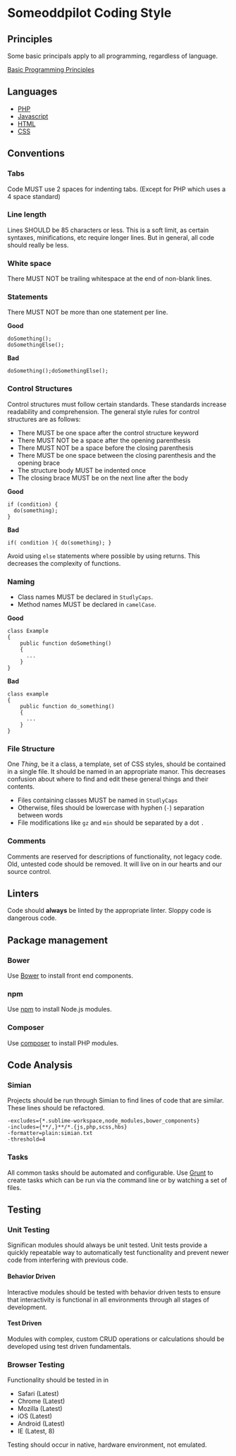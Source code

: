 # Someoddpilot Coding Style

## Principles

Some basic principals apply to all programming, regardless of language.

[Basic Programming Principles](https://github.com/alexsomeoddpilot/Someoddpilot-Coding-Style/blob/master/principles.md)

## Languages

* [PHP](https://github.com/alexsomeoddpilot/Someoddpilot-Coding-Style/blob/master/php.md)
* [Javascript](https://github.com/alexsomeoddpilot/Someoddpilot-Coding-Style/blob/master/javascript.md)
* [HTML](https://github.com/alexsomeoddpilot/Someoddpilot-Coding-Style/blob/master/html.md)
* [CSS](https://github.com/alexsomeoddpilot/Someoddpilot-Coding-Style/blob/master/css.md)

## Conventions

### Tabs

Code MUST use 2 spaces for indenting tabs. (Except for PHP which uses a 4 space standard)

### Line length

Lines SHOULD be 85 characters or less. This is a soft limit, as certain syntaxes, minifications, etc require longer lines. But in general, all code should really be less.

### White space

There MUST NOT be trailing whitespace at the end of non-blank lines.

### Statements

There MUST NOT be more than one statement per line.

**Good**

```
doSomething();
doSomethingElse();
```

**Bad**

```
doSomething();doSomethingElse();
```

### Control Structures

Control structures must follow certain standards. These standards increase readability and comprehension. The general style rules for control structures are as follows:

* There MUST be one space after the control structure keyword
* There MUST NOT be a space after the opening parenthesis
* There MUST NOT be a space before the closing parenthesis
* There MUST be one space between the closing parenthesis and the opening brace
* The structure body MUST be indented once
* The closing brace MUST be on the next line after the body

**Good**

```
if (condition) {
  do(something);
}
```

**Bad**

```
if( condition ){ do(something); }
```

Avoid using `else` statements where possible by using returns. This decreases the complexity of functions.

### Naming

* Class names MUST be declared in `StudlyCaps`.
* Method names MUST be declared in `camelCase`.

**Good**

```
class Example
{
    public function doSomething()
    {
      ...
    }
}
```

**Bad**

```
class example
{
    public function do_something()
    {
      ...
    }
}
```

### File Structure

One *Thing*, be it a class, a template, set of CSS styles, should be contained in a single file. It should be named in an appropriate manor. This decreases confusion about where to find and edit these general things and their contents.

* Files containing classes MUST be named in `StudlyCaps`
* Otherwise, files should be lowercase with hyphen (`-`) separation between words
* File modifications like `gz` and `min` should be separated by a dot `.`

### Comments

Comments are reserved for descriptions of functionality, not legacy code. Old, untested code should be removed. It will live on in our hearts and our source control.

## Linters

Code should **always** be linted by the appropriate linter. Sloppy code is dangerous code.

## Package management

### Bower

Use [Bower][bower] to install front end components.

### npm

Use [npm][npm] to install Node.js modules.

### Composer

Use [composer][composer] to install PHP modules.

## Code Analysis

### Simian

Projects should be run through Simian to find lines of code that are similar. These lines should be refactored.

    -excludes={*.sublime-workspace,node_modules,bower_components}
    -includes={**/,}**/*.{js,php,scss,hbs}
    -formatter=plain:simian.txt
    -threshold=4

### Tasks

All common tasks should be automated and configurable. Use [Grunt][grunt] to create tasks which can be run via the command line or by watching a set of files.

## Testing

### Unit Testing

Significan modules should always be unit tested. Unit tests provide a quickly repeatable way to automatically test functionality and prevent newer code from interfering with previous code.

#### Behavior Driven

Interactive modules should be tested with behavior driven tests to ensure that interactivity is functional in all environments through all stages of development.

#### Test Driven

Modules with complex, custom CRUD operations or calculations should be developed using test driven fundamentals.

### Browser Testing

Functionality should be tested in in

* Safari (Latest)
* Chrome (Latest)
* Mozilla (Latest)
* iOS (Latest)
* Android (Latest)
* IE (Latest, 8)

Testing should occur in native, hardware environment, not emulated.

[drywiki]:        http://en.wikipedia.org/wiki/Don%27t_repeat_yourself
[kisswiki]:       http://en.wikipedia.org/wiki/KISS_principle
[ocpwiki]:        http://en.wikipedia.org/wiki/Open_Closed_Principle
[srpwiki]:        http://en.wikipedia.org/wiki/Single_responsibility_principle
[coupwiki]:       http://en.wikipedia.org/wiki/Coupling_(computer_programming)
[socwiki]:        http://en.wikipedia.org/wiki/Separation_of_concerns
[mdncssan]:       https://developer.mozilla.org/en-US/docs/Web/Guide/CSS/Using_CSS_animations
[mdneffcss]:      https://developer.mozilla.org/en-US/docs/Web/Guide/CSS/Writing_efficient_CSS
[fbcriticalpath]: http://www.feedthebot.com/pagespeed/critical-render-path.html
[gfcriticalpath]: https://developers.google.com/web/fundamentals/performance/critical-rendering-path
[cssmdn]:         https://developer.mozilla.org/en-US/docs/Web/Guide/CSS/Media_queries
[bower]:          http://bower.io/
[npm]:            http://www.npmjs.org/
[composer]:       https://getcomposer.org/
[grunt]:          http://gruntjs.com
